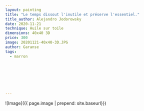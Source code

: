 ```yaml
---
layout: painting
title: "Le temps dissout l'inutile et préserve l'essentiel."                      
title_author: Alejandro Jodorowsky                                              
date: 2020-11-21
technique: Huile sur toile 
dimensions: 40x40 3D
price: 300
image: 20201121-40x40-3D.JPG
author: Garanse
tags:
  - marron
  
  
  
  
  
  
  
---
```

![Image]({{ page.image | prepend: site.baseurl}})

